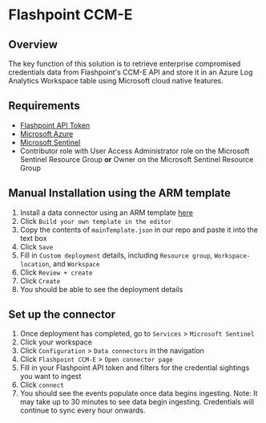 # Flashpoint CCM-E

## Overview

The key function of this solution is to retrieve enterprise compromised credentials data from Flashpoint's CCM-E API and store it in an Azure Log Analytics Workspace table using Microsoft cloud native features.

## Requirements

- [Flashpoint API Token](https://app.flashpoint.io/tokens)
- [Microsoft Azure](https://azure.microsoft.com/)
- [Microsoft Sentinel](https://azure.microsoft.com/products/microsoft-sentinel/)
- Contributor role with User Access Administrator role on the Microsoft Sentinel Resource Group **or**
Owner on the Microsoft Sentinel Resource Group  

## Manual Installation using the ARM template

1. Install a data connector using an ARM template [here](https://portal.azure.com/#create/Microsoft.Template)
2. Click `Build your own template in the editor`
3. Copy the contents of `mainTemplate.json` in our repo and paste it into the text box
4. Click `Save`
5. Fill in `Custom deployment` details, including `Resource group`, `Workspace-location`, and `Workspace`
6. Click `Review + create`
7. Click `Create`
8. You should be able to see the deployment details

## Set up the connector
1. Once deployment has completed, go to `Services` > `Microsoft Sentinel`
2. Click your workspace
3. Click `Configuration` > `Data connectors` in the navigation
4. Click `Flashpoint CCM-E` > `Open connector page`
5. Fill in your Flashpoint API token and filters for the credential sightings you want to ingest
6. Click `connect`
7. You should see the events populate once data begins ingesting. Note: It may take up to 30 minutes to see data begin ingesting. Credentials will continue to sync every hour onwards.